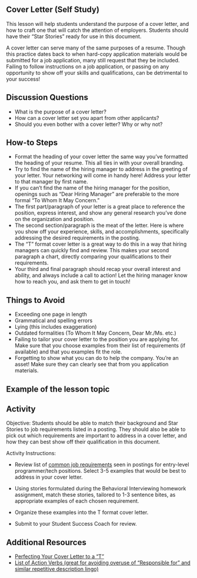 ## Cover Letter (Self Study)
This lesson will help students understand the purpose of a cover letter, and how to craft one that will catch the attention of employers.  Students should have their “Star Stories” ready for use in this document.

A cover letter can serve many of the same purposes of a resume.  Though this practice dates back to when hard-copy application materials would be submitted for a job application, many still request that they be included.  Failing to follow instructions on a job application, or passing on any opportunity to show off your skills and qualifications, can be detrimental to your success!

## Discussion Questions
- What is the purpose of a cover letter?
- How can a cover letter set you apart from other applicants?
- Should you even bother with a cover letter?  Why or why not?



## How-to Steps
- Format the heading of your cover letter the same way you’ve formatted the heading of your resume.  This all ties in with your overall branding.
- Try to find the name of the hiring manager to address in the greeting of your letter.  Your networking will come in handy here!  Address your letter to that manager by first name.  
- If you can’t find the name of the hiring manager for the position, openings such as “Dear Hiring Manager” are preferable to the more formal “To Whom It May Concern.”
- The first part/paragraph of your letter is a great place to reference the position, express interest, and show any general research you’ve done on the organization and position.
- The second section/paragraph is the meat of the letter.  Here is where you show off your experience, skills, and accomplishments, specifically addressing the desired requirements in the posting.  
- The “T” format cover letter is a great way to do this in a way that hiring managers can quickly find and review.  This makes your second paragraph a chart, directly comparing your qualifications to their requirements.
- Your third and final paragraph should recap your overall interest and ability, and always include a call to action!  Let the hiring manager know how to reach you, and ask them to get in touch!  


## Things to Avoid
- Exceeding one page in length
- Grammatical and spelling errors
- Lying (this includes exaggeration)
- Outdated formalities (To Whom It May Concern, Dear Mr./Ms. etc.)
- Failing to tailor your cover letter to the position you are applying for.  Make sure that you choose examples from their list of requirements (if available) and that you examples fit the role.
- Forgetting to show what you can do to help the company.  You’re an asset!  Make sure they can clearly see that from you application materials.


## Example of the lesson topic



## Activity

Objective: Students should be able to match their background and Star Stories to job requirements listed in a posting.  They should also be able to pick out which requirements are important to address in a cover letter, and how they can best show off their qualification in this document.

Activity Instructions: 

- Review list of [common job requirements](link) seen in postings for entry-level programmer/tech positions.  Select 3-5 examples that would be best to address in your cover letter.
- Using stories formulated during the Behavioral Interviewing homework assignment, match these stories, tailored to 1-3 sentence bites, as appropriate examples of each chosen requirement.

- Organize these examples into the T format cover letter.

- Submit to your Student Success Coach for review.






## Additional Resources

- [Perfecting Your Cover Letter to a “T”](https://www.theladders.com/p/810/t-format-cover-letter-job-applications)
- [List of Action Verbs (great for avoiding overuse of “Responsible for” and similar repetitive description lingo)](https://asccareerservices.osu.edu/sites/asccareerservices.osu.edu/files/Action%20Verbs%20list%20for%20Resume%20Development-02.08.16.pdf)







